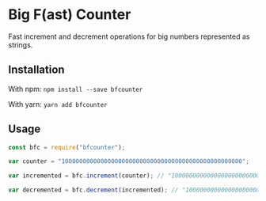 # Big F(ast) Counter

Fast increment and decrement operations for big numbers represented as strings.

## Installation

With npm:
`npm install --save bfcounter`

With yarn:
`yarn add bfcounter`

## Usage

```javascript
const bfc = require("bfcounter");

var counter = "100000000000000000000000000000000000000000000000000";

var incremented = bfc.increment(counter); // "100000000000000000000000000000000000000000000000001"

var decremented = bfc.decrement(incremented); // "100000000000000000000000000000000000000000000000000"
```